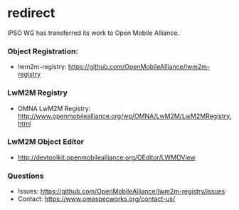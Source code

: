 # redirect
IPSO WG has transferred its work to Open Mobile Alliance.

### Object Registration: ###
 * lwm2m-registry: https://github.com/OpenMobileAlliance/lwm2m-registry

### LwM2M Registry ###
* OMNA LwM2M Registry: http://www.openmobilealliance.org/wp/OMNA/LwM2M/LwM2MRegistry.html

### LwM2M Object Editor ###
* http://devtoolkit.openmobilealliance.org/OEditor/LWMOView

### Questions ###
* Issues: https://github.com/OpenMobileAlliance/lwm2m-registry/issues
* Contact: https://www.omaspecworks.org/contact-us/
